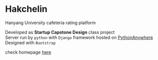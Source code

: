# Hakchelin
Hanyang University cafeteria rating platform

Developed as **Startup Capstone Design** class project <br>
Server run by `python` with `Django` framework hosted on [PythonAnywhere](https://www.pythonanywhere.com) <br>
Designed with `Bootstrap`

check homepage [here](http://www.hakchelin.com)
